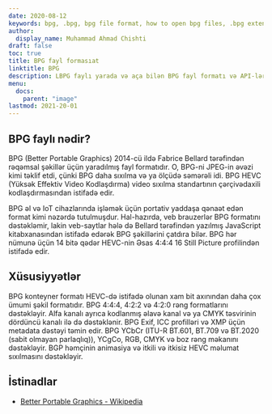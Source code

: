 ```yaml
---
date: 2020-08-12
keywords: bpg, .bpg, bpg file format, how to open bpg files, .bpg extension, bpg extension
author:
  display_name: Muhammad Ahmad Chishti
draft: false
toc: true
title: BPG fayl formasıat
linktitle: BPG
description: LBPG faylı yarada və aça bilən BPG fayl formatı və API-lər haqqında qazanıns.
menu:
  docs:
    parent: "image"
lastmod: 2021-20-01
---
```


## BPG faylı nədir? ##

BPG (Better Portable Graphics) 2014-cü ildə Fabrice Bellard tərəfindən rəqəmsal şəkillər üçün yaradılmış fayl formatıdır. O, BPG-ni JPEG-in əvəzi kimi təklif etdi, çünki BPG daha sıxılma və ya ölçüdə səmərəli idi. BPG HEVC (Yüksək Effektiv Video Kodlaşdırma) video sıxılma standartının çərçivədaxili kodlaşdırmasından istifadə edir.

BPG əl və IoT cihazlarında işləmək üçün portativ yaddaşa qənaət edən format kimi nəzərdə tutulmuşdur. Hal-hazırda, veb brauzerlər BPG formatını dəstəkləmir, lakin veb-saytlar hələ də Bellard tərəfindən yazılmış JavaScript kitabxanasından istifadə edərək BPG şəkillərini çatdıra bilər. BPG hər nümunə üçün 14 bitə qədər HEVC-nin Əsas 4:4:4 16 Still Picture profilindən istifadə edir.

## Xüsusiyyətlər ##

BPG konteyner formatı HEVC-də istifadə olunan xam bit axınından daha çox ümumi şəkil formatıdır. BPG 4:4:4, 4:2:2 və 4:2:0 rəng formatlarını dəstəkləyir. Alfa kanalı ayrıca kodlanmış əlavə kanal və ya CMYK təsvirinin dördüncü kanalı ilə də dəstəklənir. BPG Exif, ICC profilləri və XMP üçün metadata dəstəyi təmin edir. BPG YCbCr (ITU-R BT.601, BT.709 və BT.2020 (sabit olmayan parlaqlıq)), YCgCo, RGB, CMYK və boz rəng məkanını dəstəkləyir. BGP həmçinin animasiya və itkili və itkisiz HEVC məlumat sıxılmasını dəstəkləyir.

## İstinadlar ##

- [Better Portable Graphics - Wikipedia](https://en.wikipedia.org/wiki/Better_Portable_Graphics)

